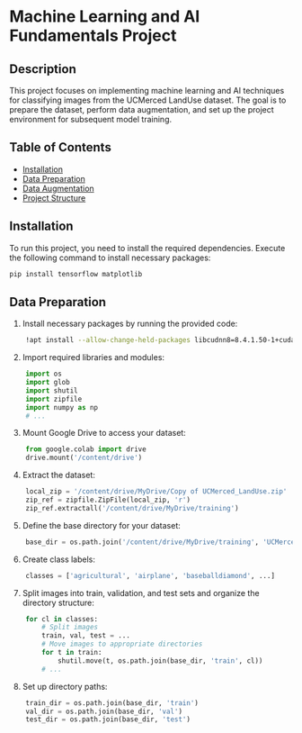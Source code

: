 # Machine Learning and AI Fundamentals Project

## Description

This project focuses on implementing machine learning and AI techniques for classifying images from the UCMerced LandUse dataset. The goal is to prepare the dataset, perform data augmentation, and set up the project environment for subsequent model training.

## Table of Contents

- [Installation](#installation)
- [Data Preparation](#data-preparation)
- [Data Augmentation](#data-augmentation)
- [Project Structure](#project-structure)
## Installation

To run this project, you need to install the required dependencies. Execute the following command to install necessary packages:

```bash
pip install tensorflow matplotlib
```

## Data Preparation


1. Install necessary packages by running the provided code:
```bash
    !apt install --allow-change-held-packages libcudnn8=8.4.1.50-1+cuda11.6
``` 
2. Import required libraries and modules:
```python
    import os
    import glob
    import shutil
    import zipfile
    import numpy as np
    # ...
```
3. Mount Google Drive to access your dataset:
```python
    from google.colab import drive
    drive.mount('/content/drive')
```
 4. Extract the dataset:

```python
    local_zip = '/content/drive/MyDrive/Copy of UCMerced_LandUse.zip'
    zip_ref = zipfile.ZipFile(local_zip, 'r')
    zip_ref.extractall('/content/drive/MyDrive/training')
```
5. Define the base directory for your dataset:

```python
    base_dir = os.path.join('/content/drive/MyDrive/training', 'UCMerced_LandUse', 'Images')
```

6. Create class labels:

```python
    classes = ['agricultural', 'airplane', 'baseballdiamond', ...]
```

7. Split images into train, validation, and test sets and organize the directory structure:

```python
    for cl in classes:
        # Split images
        train, val, test = ...
        # Move images to appropriate directories
        for t in train:
            shutil.move(t, os.path.join(base_dir, 'train', cl))
        # ...
```

8. Set up directory paths:

```python
    train_dir = os.path.join(base_dir, 'train')
    val_dir = os.path.join(base_dir, 'val')
    test_dir = os.path.join(base_dir, 'test')
```